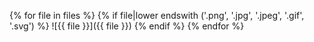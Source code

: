 {% for file in files %}
  {% if file|lower endswith ('.png', '.jpg', '.jpeg', '.gif', '.svg') %}
    ![{{ file }}]({{ file }})
  {% endif %}
{% endfor %}
